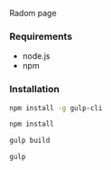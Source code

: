 Radom page

### Requirements
- node.js
- npm

### Installation

```sh
npm install -g gulp-cli
```
```sh
npm install
```
```sh
gulp build
```
```sh
gulp
```
